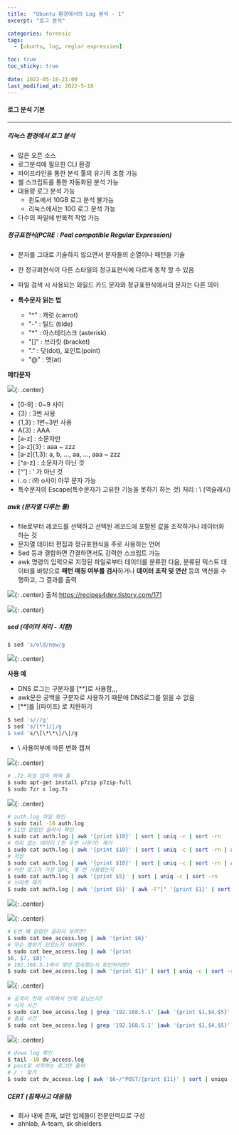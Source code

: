 ```yaml
---
title:  "Ubuntu 환경에서의 Log 분석 - 1"
excerpt: "로그 분석"

categories: forensic
tags:
  - [ubuntu, log, reglar expression]

toc: true
toc_sticky: true
 
date: 2022-05-18-21:00
last_modified_at: 2022-5-18
---
```


#### 로그 분석 기본
* * *
##### 리눅스 환경에서 로그 분석

- 많은 오픈 소스
- 로그분석에 필요한 CLI 환경
- 파이프라인을 통한 분석 툴의 유기적 조합 가능
- 쉘 스크립트를 통한 자동화된 분석 가능
- 대용량 로그 분석 가능
  - 윈도에서 10GB 로그 분석 불가능
  - 리눅스에서는 10G 로그 분석 가능
- 다수의 파일에 반복적 작업 가능

##### 정규표현식(PCRE : Peal compatible Regular Expression)

- 문자를 그대로 기술하지 않으면서 문자들의 순열이나 패턴을 기술
- 한 정규펴현식이 다른 스타일의 정규표현식에 다르게 동작 할 수 있음
- 파일 검색 시 사용되는 와일드 카드 문자와 정규표현식에서의 문자는 다른 의미

- **특수문자 읽는 법**
  - "^" : 캐럿 (carrot)
  - "-" : 틸드 (tilde)
  - "*" : 아스테리스크 (asterisk)
  - "[]" : 브라킷 (bracket)
  - "." : 닷(dot), 포인트(point)
  - "@" : 앳(at)

**메타문자**

![](../../assets/images/20220518-092908.png){: .center}

- [0-9]     : 0~9 사이
- {3}       : 3번 사용
- {1,3}     : 1번~3번 사용
- A{3}      : AAA
- [a-z]     : 소문자만
- [a-z]{3}  : aaa ~ zzz
- [a-z]{1,3}: a, b, ..., aa, ..., aaa ~ zzz
- [^a-z]    : 소문자가 아닌 것
- [^']      : ' 가 아닌 것
- i..o      : i와 o사이 아무 문자 가능
- 특수문자의 Escape(특수문자가 고유한 기능을 못하기 하는 것) 처리 : \ (역슬래시)
 
##### awk (문자열 다루는 툴)

- file로부터 레코드를 선택하고 선택된 레코드에 포함된 값을 조작하거나 데이터화 하는 것
- 문자열 데이터 편집과 정규표현식을 주로 사용하는 언어
- Sed 등과 결합하면     간결하면서도 강력한 스크립트 가능
- awk 명령의 입력으로 지정된 파일로부터 데이터를 분류한 다음, 분류된 텍스트 데이터를 바탕으로 **패턴 매칭 여부를 검사**하거나 **데이터 조작 및 연산** 등의 액션을 수행하고, 그 결과를 출력

![](../../assets/images/20220518-094735.png){: .center}
출처:https://recipes4dev.tistory.com/171

![](../../assets/images/20220518-102734.png){: .center}

##### sed (데이터 처리 - 치환)

```bash
$ sed 's/old/new/g
```

![](../../assets/images/20220518-102920.png){: .center}

**사용 예**
- DNS 로그는 구분자를 [**]로 사용함,,,
- awk문은 공백을 구분자로 사용하기 때문에 DNS로그를 읽을 수 없음
- [**]를 \|(파이프) 로 치환하기

```bash
$ sed 's///g'
$ sed 's/[**]/|/g
$ sed 's/\[\*\*\]/\|/g
```

- \ 사용여부에 따른 변화 캡쳐


![](../../assets/images/20220518-103535.png){: .center}


```bash
# .7z 파일 압축 해제 툴
$ sudo apt-get install p7zip p7zip-full
$ sudo 7zr x log.7z
```

![](../../assets/images/20220518-111421.png){: .center}

```bash
# auth.log 파일 확인
$ sudo tail -10 auth.log
# 11번 칼럼만 골라서 확인
$ sudo cat auth.log | awk '{print $10}' | sort | uniq -c | sort -rn
# 의미 없는 데이터 (한 두번 나온거) 제거
$ sudo cat auth.log | awk '{print $10}' | sort | uniq -c | sort -rn | awk '$1>2'
# 저장
$ sudo cat auth.log | awk '{print $10}' | sort | uniq -c | sort -rn | awk '$1>2' > my.log
# 어떤 로그가 가장 많이, 몇 번 사용됐는지
$ sudo cat auth.log | awk '{print $5}' | sort | uniq -c | sort -rn
# 브라켓 제거
$ sudo cat auth.log | awk '{print $5}' | awk -F"[" '{print $1}' | sort | uniq -c | sort -rn 
```

![](../../assets/images/20220518-111524.png){: .center}

![](../../assets/images/20220518-113304.png){: .center}

```bash
# 6번 째 칼럼만 골라서 보려면?
$ sudo cat bee_access.log | awk '{print $6}'
# 무슨 행위가 있었는지 보려면?
$ sudo cat bee_access.log | awk '{print 
$6, $7, $8}'
# 192.168.5.1에서 몇번 접속했는지 확인하려면?
$ sudo cat bee_access.log | awk '{print $1}' | sort | uniq -c | sort -rn
```

![](../../assets/images/20220518-105623.png){: .center}

``` bash
# 공격이 언제 시작해서 언제 끝났는지?
# 시작 시간
$ sudo cat bee_access.log | grep '192.168.5.1' |awk '{print $1,$4,$5}' | head -1
# 종료 시간
$ sudo cat bee_access.log | grep '192.168.5.1' |awk '{print $1,$4,$5}' | tail -1 
```

![](../../assets/images/20220518-105345.png){: .center}

```bash
# dvwa log 확인
$ tail -10 dv_access.log
# post로 시작하는 로그만 출력
# / : 찾기
$ sudo cat dv_access.log | awk '$6~/"POST/{print $11}' | sort | uniqu -c | sort -rn

```

##### CERT (침해사고 대응팀)
- 회사 내에 존재, 보안 업체들이 전문인력으로 구성
- ahnlab, A-team, sk shielders